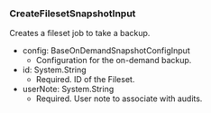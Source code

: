 ### CreateFilesetSnapshotInput
Creates a fileset job to take a backup.

- config: BaseOnDemandSnapshotConfigInput
  - Configuration for the on-demand backup.
- id: System.String
  - Required. ID of the Fileset.
- userNote: System.String
  - Required. User note to associate with audits.

